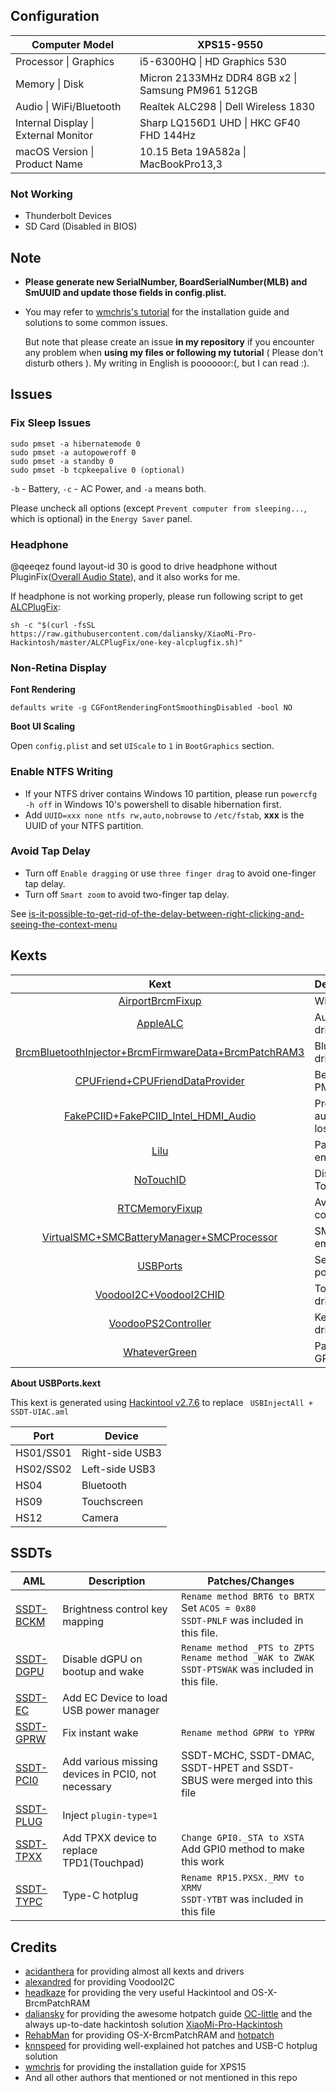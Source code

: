 ## Configuration

| Computer Model                       | XPS15-9550                                        |
| ------------------------------------ | ------------------------------------------------- |
| Processor \| Graphics                | i5-6300HQ \| HD Graphics 530                      |
| Memory \| Disk                       | Micron 2133MHz DDR4 8GB x2 \| Samsung PM961 512GB |
| Audio \| WiFi/Bluetooth              | Realtek ALC298 \| Dell Wireless 1830              |
| Internal Display \| External Monitor | Sharp LQ156D1 UHD \| HKC GF40 FHD 144Hz           |
| macOS Version \| Product Name        | 10.15 Beta 19A582a \| MacBookPro13,3              |

### Not Working 

- Thunderbolt Devices
- SD Card (Disabled in BIOS)

## Note

- **Please generate new SerialNumber, BoardSerialNumber(MLB) and SmUUID and update those fields in config.plist.**

- You may refer to [wmchris's tutorial](https://github.com/wmchris/DellXPS15-9550-OSX) for the installation guide and solutions to some common issues.

  But note that please create an issue **in my repository** if you encounter any problem when **using my files or following my tutorial** ( Please don't disturb others ). My writing in English is poooooor:(, but I can read :). 

## Issues

### Fix Sleep Issues

```shell
sudo pmset -a hibernatemode 0
sudo pmset -a autopoweroff 0
sudo pmset -a standby 0
sudo pmset -b tcpkeepalive 0 (optional)
```

`-b` - Battery, `-c` - AC Power, and `-a` means both.

Please uncheck all options (except `Prevent computer from sleeping...`, which is optional) in the `Energy Saver` panel.

### Headphone

@qeeqez found layout-id 30 is good to drive headphone without PluginFix([Overall Audio State](https://github.com/daliansky/XiaoMi-Pro/issues/96)), and it also works for me. 

If headphone is not working properly, please run following script to get [ALCPlugFix](https://github.com/daliansky/XiaoMi-Pro-Hackintosh/tree/master/ALCPlugFix):

```
sh -c "$(curl -fsSL https://raw.githubusercontent.com/daliansky/XiaoMi-Pro-Hackintosh/master/ALCPlugFix/one-key-alcplugfix.sh)"
```

### Non-Retina Display

**Font Rendering**

```shell
defaults write -g CGFontRenderingFontSmoothingDisabled -bool NO
```

**Boot UI Scaling**

Open `config.plist` and set  `UIScale` to `1`  in `BootGraphics` section.

### Enable NTFS Writing

- If your NTFS driver contains Windows 10 partition, please run `powercfg -h off`  in Windows 10's powershell to disable hibernation first.
- Add `UUID=xxx none ntfs rw,auto,nobrowse` to `/etc/fstab`, **xxx** is the UUID of your NTFS partition.

### Avoid Tap Delay

- Turn off `Enable dragging` or use `three finger drag` to avoid one-finger tap delay.
- Turn off `Smart zoom` to avoid two-finger tap delay.

See [is-it-possible-to-get-rid-of-the-delay-between-right-clicking-and-seeing-the-context-menu](https://apple.stackexchange.com/a/218181)

## Kexts

|                             Kext                             | Description           | Version |
| :----------------------------------------------------------: | --------------------- | :------ |
| [AirportBrcmFixup](https://github.com/acidanthera/AirportBrcmFixup) | WiFi driver           | 2.0.3   |
|     [AppleALC](https://github.com/acidanthera/AppleALC)      | Audio driver          | 1.4.2   |
| [BrcmBluetoothInjector+BrcmFirmwareData+BrcmPatchRAM3](https://www.insanelymac.com/forum/topic/339175-brcmpatchram2-for-1015-catalina-broadcom-bluetooth-firmware-upload/?do=findComment&comment=2692922) | Bluetooth driver      | 2.3.0d2 |
| [CPUFriend+CPUFriendDataProvider](https://github.com/acidanthera/CPUFriend) | Better CPU PM         | 1.1.9   |
| [FakePCIID+FakePCIID_Intel_HDMI_Audio](https://bitbucket.org/RehabMan/os-x-fake-pci-id/downloads/) | Prevent audio losting | 1027    |
| [Lilu](https://github.com/acidanthera/Lilu/releases/latest)  | Patching engine       | 1.3.8   |
| [NoTouchID](https://github.com/al3xtjames/NoTouchID/releases) | Disable TouchID       | 1.0.2   |
| [RTCMemoryFixup](https://github.com/acidanthera/RTCMemoryFixup/releases) | Avoid RTC conflicts   | 1.0.4   |
| [VirtualSMC+SMCBatteryManager+SMCProcessor](https://github.com/acidanthera/VirtualSMC) | SMC emulator          | 1.0.8   |
| [USBPorts](https://www.tonymacx86.com/threads/release-intel-fb-patcher-v1-4-5.254559/) | Set USB ports info    | 2.7.6   |
| [VoodooI2C+VoodooI2CHID](https://github.com/alexandred/VoodooI2C) | Touchpad driver       | 2.2     |
| [VoodooPS2Controller](https://github.com/acidanthera/VoodooPS2/releases) | Keyborad driver       | 2.0.4   |
| [WhateverGreen](https://github.com/acidanthera/WhateverGreen) | Patches for GPU       | 1.3.3   |

**About USBPorts.kext**

This kext is generated using [Hackintool v2.7.6](https://www.tonymacx86.com/threads/release-hackintool-v2-7-6.254559/) to replace ` USBInjectAll + SSDT-UIAC.aml`

| Port      | Device          |
| --------- | --------------- |
| HS01/SS01 | Right-side USB3 |
| HS02/SS02 | Left-side USB3  |
| HS04      | Bluetooth       |
| HS09      | Touchscreen     |
| HS12      | Camera          |

## SSDTs

| AML                                                          | Description                                        | Patches/Changes                                              |
| ------------------------------------------------------------ | -------------------------------------------------- | ------------------------------------------------------------ |
| [SSDT-BCKM](https://github.com/daliansky/OC-little/tree/master/保留项目/X02-亮度快捷键补丁) | Brightness control key mapping                     | `Rename method BRT6 to BRTX`<br/>Set `ACOS = 0x80`<br/>`SSDT-PNLF` was included in this file. |
| [SSDT-DGPU](https://github.com/RehabMan/OS-X-Clover-Laptop-Config/blob/master/hotpatch/SSDT-DDGPU.dsl) | Disable dGPU on bootup and wake                    | `Rename method _PTS to ZPTS`<br/>`Rename method _WAK to ZWAK`<br/>`SSDT-PTSWAK` was included in this file. |
| [SSDT-EC](https://github.com/daliansky/OC-little/tree/master/03-%E4%BB%BF%E5%86%92EC) | Add EC Device to load USB power manager            |                                                              |
| [SSDT-GPRW](https://www.tonymacx86.com/threads/guide-dell-xps-15-9560-4k-touch-1tb-ssd-32gb-ram-100-adobergb.224486/) | Fix instant wake                                   | `Rename method GPRW to YPRW`                                 |
| [SSDT-PCI0](https://github.com/daliansky/OC-little/tree/master/08-添加丢失的部件) | Add various missing devices in PCI0, not necessary | SSDT-MCHC, SSDT-DMAC, SSDT-HPET and SSDT-SBUS were merged into this file |
| [SSDT-PLUG](https://github.com/daliansky/OC-little/tree/master/02-%E6%B3%A8%E5%85%A5X86) | Inject `plugin-type=1`                             |                                                              |
| [SSDT-TPXX](https://github.com/daliansky/OC-little/tree/master/09-OCI2C-TPXX%E8%A1%A5%E4%B8%81%E6%96%B9%E6%B3%95) | Add TPXX device to replace TPD1(Touchpad)          | `Change GPI0._STA to XSTA`<br/>Add GPI0 method to make this work |
| [SSDT-TYPC](https://www.tonymacx86.com/threads/guide-dell-xps-15-9560-4k-touch-1tb-ssd-32gb-ram-100-adobergb.224486/) | Type-C hotplug                                     | `Rename RP15.PXSX._RMV to XRMV`<br/>`SSDT-YTBT` was included in this file |

## Credits

- [acidanthera](https://github.com/acidanthera) for providing almost all kexts and drivers
- [alexandred](https://github.com/alexandred) for providing VoodooI2C
- [headkaze](https://github.com/headkaze) for providing the very useful Hackintool and OS-X-BrcmPatchRAM
- [daliansky](https://github.com/daliansky) for providing the awesome hotpatch guide [OC-little](https://github.com/daliansky/OC-little/) and the always up-to-date hackintosh solution [XiaoMi-Pro-Hackintosh](https://github.com/daliansky/XiaoMi-Pro-Hackintosh)
- [RehabMan](https://github.com/RehabMan) for providing OS-X-BrcmPatchRAM and [hotpatch](https://github.com/RehabMan/OS-X-Clover-Laptop-Config/tree/master/hotpatch)
- [knnspeed](https://www.tonymacx86.com/threads/guide-dell-xps-15-9560-4k-touch-1tb-ssd-32gb-ram-100-adobergb.224486) for providing well-explained hot patches and USB-C hotplug solution
- [wmchris](https://github.com/wmchris/DellXPS15-9550-OSX/tree/10.15) for providing the installation guide for XPS15
- And all other authors that mentioned or not mentioned in this repo